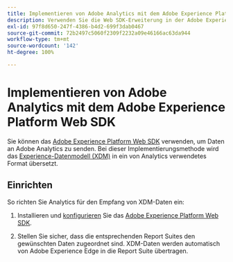 ```yaml
---
title: Implementieren von Adobe Analytics mit dem Adobe Experience Platform Web SDK
description: Verwenden Sie die Web SDK-Erweiterung in der Adobe Experience Platform-Datenerfassung, um Daten an Adobe Analytics zu senden.
exl-id: 97f8d650-247f-4386-b4d2-699f3dab0467
source-git-commit: 72b2497c5060f2309f2232a09e46166ac63da944
workflow-type: tm+mt
source-wordcount: '142'
ht-degree: 100%

---
```


# Implementieren von Adobe Analytics mit dem Adobe Experience Platform Web SDK

Sie können das [Adobe Experience Platform Web SDK](https://experienceleague.adobe.com/docs/experience-platform/tags/extensions/adobe/sdk/overview.html?lang=de) verwenden, um Daten an Adobe Analytics zu senden. Bei dieser Implementierungsmethode wird das [Experience-Datenmodell (XDM)](https://experienceleague.adobe.com/docs/experience-platform/xdm/home.html?lang=de) in ein von Analytics verwendetes Format übersetzt.

## Einrichten

So richten Sie Analytics für den Empfang von XDM-Daten ein:

1. Installieren und [konfigurieren](https://experienceleague.adobe.com/docs/experience-platform/edge/fundamentals/configuring-the-sdk.html?lang=de) Sie das [Adobe Experience Platform Web SDK](https://experienceleague.adobe.com/docs/experience-platform/edge/fundamentals/installing-the-sdk.html?lang=de).

1. Stellen Sie sicher, dass die entsprechenden Report Suites den gewünschten Daten zugeordnet sind. XDM-Daten werden automatisch von Adobe Experience Edge in die Report Suite übertragen.
